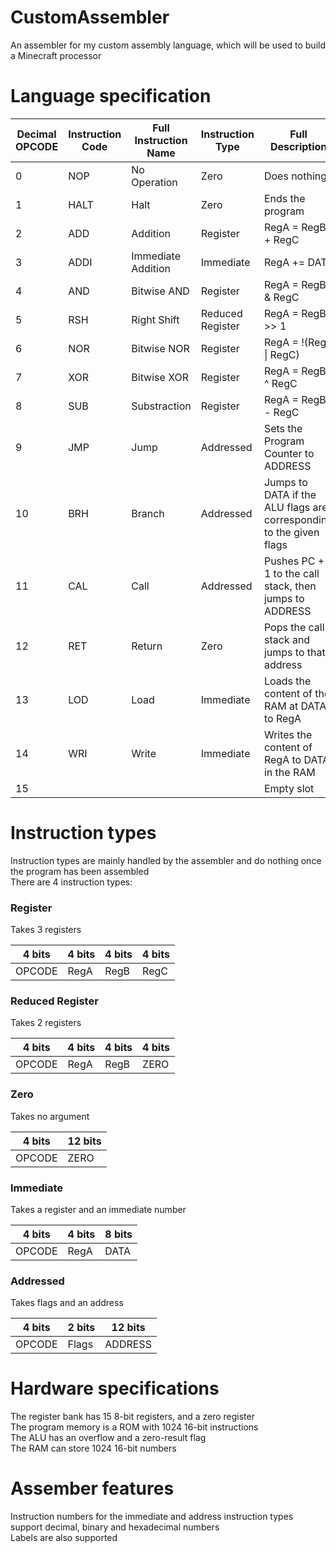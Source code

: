 # CustomAssembler
An assembler for my custom assembly language, which will be used to build a Minecraft processor  

# Language specification

| Decimal OPCODE | Instruction Code | Full Instruction Name | Instruction Type | Full Description                                                    |
|----------------|------------------|-----------------------|------------------|---------------------------------------------------------------------|
| 0              | NOP              | No Operation          | Zero             | Does nothing                                                        |
| 1              | HALT             | Halt                  | Zero             | Ends the program                                                    |
| 2              | ADD              | Addition              | Register         | RegA = RegB + RegC                                                  |
| 3              | ADDI             | Immediate Addition    | Immediate        | RegA += DATA                                                        |
| 4              | AND              | Bitwise AND           | Register         | RegA = RegB & RegC                                                  |
| 5              | RSH              | Right Shift           | Reduced Register | RegA = RegB >> 1                                                    |
| 6              | NOR              | Bitwise NOR           | Register         | RegA = !(RegB \| RegC)                                              |
| 7              | XOR              | Bitwise XOR           | Register         | RegA = RegB ^ RegC                                                  |
| 8              | SUB              | Substraction          | Register         | RegA = RegB - RegC                                                  |
| 9              | JMP              | Jump                  | Addressed        | Sets the Program Counter to ADDRESS                                 |
| 10             | BRH              | Branch                | Addressed        | Jumps to DATA if the ALU flags are corresponding to the given flags |
| 11             | CAL              | Call                  | Addressed        | Pushes PC + 1 to the call stack, then jumps to ADDRESS              |
| 12             | RET              | Return                | Zero             | Pops the call stack and jumps to that address                       |
| 13             | LOD              | Load                  | Immediate        | Loads the content of the RAM at DATA to RegA                        |
| 14             | WRI              | Write                 | Immediate        | Writes the content of RegA to DATA in the RAM                       |
| 15             |                  |                       |                  | Empty slot                                                          |

# Instruction types

Instruction types are mainly handled by the assembler and do nothing once the program has been assembled  
There are 4 instruction types:

### Register
Takes 3 registers

| 4 bits | 4 bits | 4 bits | 4 bits |
|--------|--------|--------|--------|
| OPCODE | RegA   | RegB   | RegC   |

### Reduced Register
Takes 2 registers

| 4 bits | 4 bits | 4 bits | 4 bits |
|--------|--------|--------|--------|
| OPCODE | RegA   | RegB   | ZERO   |

### Zero
Takes no argument

| 4 bits | 12 bits |
|--------|---------|
| OPCODE | ZERO    |

### Immediate
Takes a register and an immediate number

| 4 bits | 4 bits | 8 bits |
|--------|--------|--------|
| OPCODE | RegA   | DATA   |

### Addressed
Takes flags and an address

| 4 bits | 2 bits | 12 bits |
|--------|--------|---------|
| OPCODE | Flags  | ADDRESS |

# Hardware specifications

The register bank has 15 8-bit registers, and a zero register  
The program memory is a ROM with 1024 16-bit instructions  
The ALU has an overflow and a zero-result flag  
The RAM can store 1024 16-bit numbers  

# Assember features
Instruction numbers for the immediate and address instruction types support decimal, binary and hexadecimal numbers  
Labels are also supported  
